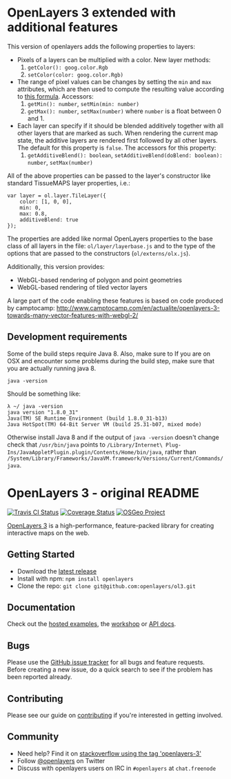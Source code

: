 # OpenLayers 3 extended with additional features

This version of openlayers adds the following properties to layers:

- Pixels of a layers can be multiplied with a color. New layer methods:
    1. `getColor(): goog.color.Rgb`
    2. `setColor(color: goog.color.Rgb)`
- The range of pixel values can be changes by setting the `min` and `max` attributes, which are then used to compute the resulting value according to [this formula](https://en.wikipedia.org/wiki/Normalization_(image_processing)). Accessors:
    1. `getMin(): number`, `setMin(min: number)`
    2. `getMax(): number`, `setMax(number)`
        where `number` is a float between 0 and 1.
- Each layer can specify if it should be blended additively together with all other layers that are marked as such.
  When rendering the current map state, the additive layers are rendered first followed by all other layers.
  The default for this property is `false`. The accessors for this property:
    1. `getAdditiveBlend(): boolean`, `setAdditiveBlend(doBlend: boolean): number`, `setMax(number)`

All of the above properties can be passed to the layer's constructor like standard TissueMAPS layer properties, i.e.:

    var layer = ol.layer.TileLayer({
        color: [1, 0, 0],
        min: 0,
        max: 0.8,
        additiveBlend: true
    });

The properties are added like normal OpenLayers properties to the base class of all layers in the file: `ol/layer/layerbase.js` and to the type of the options that are passed to the constructors (`ol/externs/olx.js`).

Additionally, this version provides:

- WebGL-based rendering of polygon and point geometries
- WebGL-based rendering of tiled vector layers

A large part of the code enabling these features is based on code produced by
camptocamp: http://www.camptocamp.com/en/actualite/openlayers-3-towards-many-vector-features-with-webgl-2/

## Development requirements

Some of the build steps require Java 8. Also, make sure to
If you are on OSX and encounter some problems during the build step, make sure that you are actually running java 8.

    java -version

Should be something like:

    λ ~/ java -version
    java version "1.8.0_31"
    Java(TM) SE Runtime Environment (build 1.8.0_31-b13)
    Java HotSpot(TM) 64-Bit Server VM (build 25.31-b07, mixed mode)

Otherwise install Java 8 and if the output of `java -version` doesn't change check that `/usr/bin/java` points to `/Library/Internet\ Plug-Ins/JavaAppletPlugin.plugin/Contents/Home/bin/java`, rather than  `/System/Library/Frameworks/JavaVM.framework/Versions/Current/Commands/java`.


# OpenLayers 3 - original README

[![Travis CI Status](https://secure.travis-ci.org/openlayers/ol3.svg)](http://travis-ci.org/#!/openlayers/ol3)
[![Coverage Status](https://coveralls.io/repos/openlayers/ol3/badge.svg?branch=master)](https://coveralls.io/r/openlayers/ol3?branch=master)
[![OSGeo Project](https://img.shields.io/badge/OSGeo-Project-brightgreen.svg)](http://osgeo.org/)

[OpenLayers 3](http://openlayers.org/) is a high-performance, feature-packed library for creating interactive maps on the web.

## Getting Started

- Download the [latest release](http://openlayers.org/download/)
- Install with npm: `npm install openlayers`
- Clone the repo: `git clone git@github.com:openlayers/ol3.git`

## Documentation

Check out the [hosted examples](http://openlayers.org/en/master/examples/), the [workshop](http://openlayers.org/workshop/) or [API docs](http://openlayers.org/en/master/apidoc/).

## Bugs

Please use the [GitHub issue tracker](https://github.com/openlayers/ol3/issues) for all bugs and feature requests. Before creating a new issue, do a quick search to see if the problem has been reported already.

## Contributing

Please see our guide on [contributing](CONTRIBUTING.md) if you're interested in getting involved.

## Community

- Need help? Find it on [stackoverflow using the tag 'openlayers-3'](http://stackoverflow.com/questions/tagged/openlayers-3)
- Follow [@openlayers](https://twitter.com/openlayers) on Twitter
- Discuss with openlayers users on IRC in `#openlayers` at `chat.freenode`
